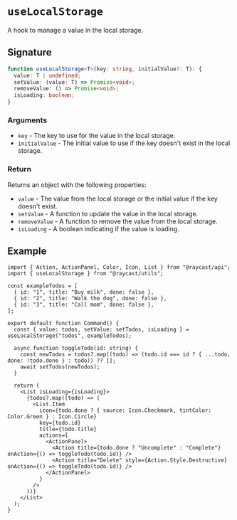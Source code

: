 # `useLocalStorage`

A hook to manage a value in the local storage.

## Signature

```ts
function useLocalStorage<T>(key: string, initialValue?: T): {
  value: T | undefined;
  setValue: (value: T) => Promise<void>;
  removeValue: () => Promise<void>;
  isLoading: boolean;
}
```

### Arguments

- `key` - The key to use for the value in the local storage.
- `initialValue` - The initial value to use if the key doesn't exist in the local storage.

### Return

Returns an object with the following properties:

- `value` - The value from the local storage or the initial value if the key doesn't exist.
- `setValue` - A function to update the value in the local storage.
- `removeValue` - A function to remove the value from the local storage.
- `isLoading` - A boolean indicating if the value is loading.

## Example

```tsx
import { Action, ActionPanel, Color, Icon, List } from "@raycast/api";
import { useLocalStorage } from "@raycast/utils";

const exampleTodos = [
  { id: "1", title: "Buy milk", done: false },
  { id: "2", title: "Walk the dog", done: false },
  { id: "3", title: "Call mom", done: false },
];

export default function Command() {
  const { value: todos, setValue: setTodos, isLoading } = useLocalStorage("todos", exampleTodos);

  async function toggleTodo(id: string) {
    const newTodos = todos?.map((todo) => (todo.id === id ? { ...todo, done: !todo.done } : todo)) ?? [];
    await setTodos(newTodos);
  }

  return (
    <List isLoading={isLoading}>
      {todos?.map((todo) => (
        <List.Item
          icon={todo.done ? { source: Icon.Checkmark, tintColor: Color.Green } : Icon.Circle}
          key={todo.id}
          title={todo.title}
          actions={
            <ActionPanel>
              <Action title={todo.done ? "Uncomplete" : "Complete"} onAction={() => toggleTodo(todo.id)} />
              <Action title="Delete" style={Action.Style.Destructive} onAction={() => toggleTodo(todo.id)} />
            </ActionPanel>
          }
        />
      ))}
    </List>
  );
}
```
